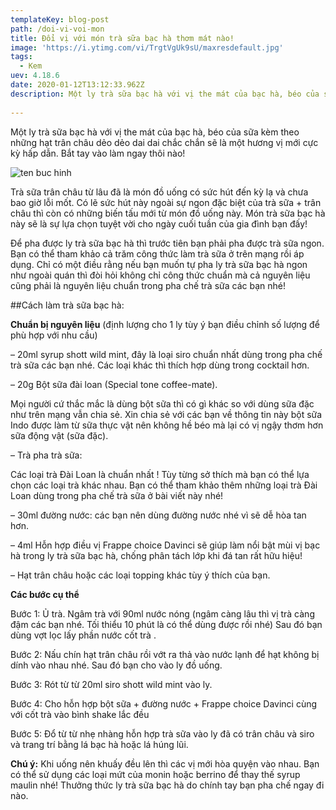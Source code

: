 ```yaml
---
templateKey: blog-post
path: /doi-vi-voi-mon
title: Đổi vị với món trà sữa bạc hà thơm mát nào!
image: 'https://i.ytimg.com/vi/TrgtVgUk9sU/maxresdefault.jpg' 
tags:
  - Kem
uev: 4.18.6
date: 2020-01-12T13:12:33.962Z
description: Một ly trà sữa bạc hà với vị the mát của bạc hà, béo của sữa kèm theo những hạt trân châu dẻo dẻo dai dai chắc chắn sẽ là một hương vị mới cực kỳ hấp dẫn.
 
---
```



Một ly trà sữa bạc hà với vị the mát của bạc hà, béo của sữa kèm theo những hạt trân châu dẻo dẻo dai dai chắc chắn sẽ là một hương vị mới cực kỳ hấp dẫn. Bắt tay vào làm ngay thôi nào!

![ten buc hinh](https://thuonghieuvietnoitieng.com/image/cache/admin/b6e81d47956a4d244614d5ec42bb9e35a74aa7bf/Tocotoco/TRA-SUA-BAC-HA-2-445x445.jpg "ten buc hinh")


Trà sữa trân châu từ lâu đã là món đồ uống có sức hút đến kỳ lạ và chưa bao giờ lỗi mốt. Có lẽ sức hút này ngoài sự ngon đặc biệt của trà sữa + trân châu thì còn có những biến tấu mới từ món đồ uống này. Món trà sữa bạc hà này sẽ là sự lựa chọn tuyệt vời cho ngày cuối tuần của gia đình bạn đấy!

Để pha được ly trà sữa bạc hà thì trước tiên bạn phải pha được trà sữa ngon. Bạn có thể tham khảo cả trăm công thức làm trà sữa ở trên mạng rồi áp dụng. Chỉ có một điều rằng nếu bạn muốn tự pha ly trà sữa bạc hà ngon như ngoài quán thì đòi hỏi không chỉ công thức chuẩn mà cả nguyên liệu cũng phải là nguyên liệu chuẩn trong pha chế trà sữa các bạn nhé!

##Cách làm trà sữa bạc hà:

**Chuẩn bị nguyên liệu** (định lượng cho 1 ly tùy ý bạn điều chỉnh số lượng để phù hợp với nhu cầu)

– 20ml syrup shott wild mint, đây là loại siro chuẩn nhất dùng trong pha chế trà sữa các bạn nhé. Các loại khác thì thích hợp dùng trong cocktail hơn.


– 20g Bột sữa đài loan (Special tone coffee-mate).

Mọi người cứ thắc mắc là dùng bột sữa thì có gì khác so với dùng sữa đặc như trên mạng vẫn chia sẻ. Xin chia sẻ với các bạn về thông tin này bột sữa Indo được làm từ sữa thực vật nên không hề béo mà lại có vị ngậy thơm hơn sữa động vật (sữa đặc).


– Trà pha trà sữa:

Các loại trà Đài Loan là chuẩn nhất ! Tùy từng sở thích mà bạn có thể lựa chọn các loại trà khác nhau. Bạn có thể tham khảo thêm những loại trà Đài Loan dùng trong pha chế trà sữa ở bài viết này nhé!

– 30ml đường nước: các bạn nên dùng đường nước nhé vì sẽ dễ hòa tan hơn.

– 4ml Hỗn hợp điều vị Frappe choice Davinci sẽ giúp làm nổi bật mùi vị bạc hà trong ly trà sữa bạc hà, chống phân tách lớp khi đá tan rất hữu hiệu!

– Hạt trân châu hoặc các loại topping khác tùy ý thích của bạn.

**Các bước cụ thể**

Bước 1: Ủ trà. Ngâm trà với 90ml nước nóng (ngâm càng lâu thì vị trà càng đậm các bạn nhé. Tối thiểu 10 phút là có thể dùng được rồi nhé) Sau đó bạn dùng vợt lọc lấy phần nước cốt trà .

Bước 2: Nấu chín hạt trân châu rồi vớt ra thả vào nước lạnh để hạt không bị dính vào nhau nhé. Sau đó bạn cho vào ly đồ uống.

Bước 3: Rót từ từ 20ml siro shott wild mint vào ly.

Bước 4: Cho hỗn hợp bột sữa + đường nước + Frappe choice Davinci cùng với cốt trà vào bình shake lắc đều

Bước 5: Đổ từ từ nhẹ nhàng hỗn hợp trà sữa vào ly đã có trân châu và siro và trang trí bằng lá bạc hà hoặc lá húng lũi.

**Chú ý:** Khi uống nên khuấy đều lên thì các vị mới hòa quyện vào nhau. Bạn có thể sử dụng các loại mứt của monin hoặc berrino để thay thế syrup maulin nhé! Thưởng thức ly trà sữa bạc hà do chính tay bạn pha chế ngay đi nào.

      